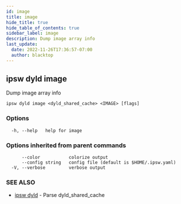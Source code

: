 ```yaml
---
id: image
title: image
hide_title: true
hide_table_of_contents: true
sidebar_label: image
description: Dump image array info
last_update:
  date: 2022-11-26T17:36:57-07:00
  author: blacktop
---
```

## ipsw dyld image

Dump image array info

```
ipsw dyld image <dyld_shared_cache> <IMAGE> [flags]
```

### Options

```
  -h, --help   help for image
```

### Options inherited from parent commands

```
      --color           colorize output
      --config string   config file (default is $HOME/.ipsw.yaml)
  -V, --verbose         verbose output
```

### SEE ALSO

* [ipsw dyld](/docs/cli/ipsw/dyld)	 - Parse dyld_shared_cache

